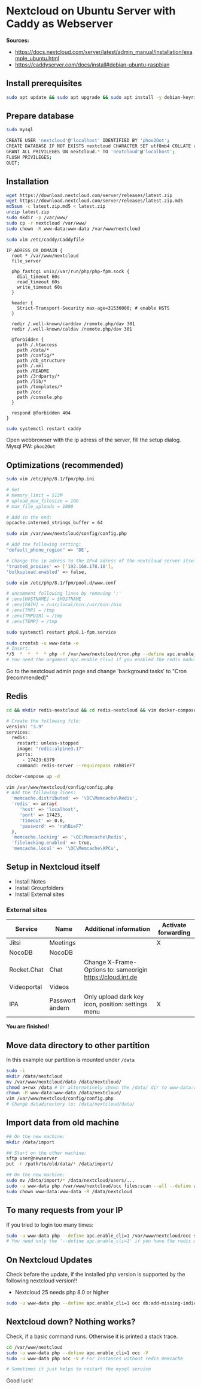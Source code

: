 # Nextcloud on Ubuntu Server with Caddy as Webserver

**Sources:**

- <https://docs.nextcloud.com/server/latest/admin_manual/installation/example_ubuntu.html>
- <https://caddyserver.com/docs/install#debian-ubuntu-raspbian>

## Install prerequisites

```bash
sudo apt update && sudo apt upgrade && sudo apt install -y debian-keyring debian-archive-keyring apt-transport-https && curl -1sLf 'https://dl.cloudsmith.io/public/caddy/stable/gpg.key' | sudo gpg --dearmor -o /usr/share/keyrings/caddy-stable-archive-keyring.gpg && curl -1sLf 'https://dl.cloudsmith.io/public/caddy/stable/debian.deb.txt' | sudo tee /etc/apt/sources.list.d/caddy-stable.list && sudo apt update && sudo apt install mariadb-server php-gd php-mysql php-curl php-mbstring php-intl php-gmp php-bcmath php-xml php-imagick libmagickcore-6.q16-6-extra php-zip php-fpm php-redis php-apcu php-memcache caddy unzip vim
```

## Prepare database

```bash
sudo mysql

CREATE USER 'nextcloud'@'localhost' IDENTIFIED BY 'phoo2Oot';
CREATE DATABASE IF NOT EXISTS nextcloud CHARACTER SET utf8mb4 COLLATE utf8mb4_general_ci;
GRANT ALL PRIVILEGES ON nextcloud.* TO 'nextcloud'@'localhost';
FLUSH PRIVILEGES;
QUIT;
```

## Installation

```bash
wget https://download.nextcloud.com/server/releases/latest.zip
wget https://download.nextcloud.com/server/releases/latest.zip.md5
md5sum -c latest.zip.md5 < latest.zip
unzip latest.zip
sudo mkdir -p /var/www/
sudo cp -r nextcloud /var/www/
sudo chown -R www-data:www-data /var/www/nextcloud

sudo vim /etc/caddy/Caddyfile
```

```caddy
IP_ADRESS_OR_DOMAIN {
  root * /var/www/nextcloud
  file_server

  php_fastcgi unix//var/run/php/php-fpm.sock {
    dial_timeout 60s
    read_timeout 60s
    write_timeout 60s
  }

  header {
    Strict-Transport-Security max-age=31536000; # enable HSTS
  }

  redir /.well-known/carddav /remote.php/dav 301
  redir /.well-known/caldav /remote.php/dav 301

  @forbidden {
    path /.htaccess
    path /data/*
    path /config/*
    path /db_structure
    path /.xml
    path /README
    path /3rdparty/*
    path /lib/*
    path /templates/*
    path /occ
    path /console.php
  }

  respond @forbidden 404
}
```

```bash
sudo systemctl restart caddy
```

Open webbrowser with the ip adress of the server, fill the setup dialog.
Mysql PW: `phoo2Oot`

## Optimizations (recommended)

```bash
sudo vim /etc/php/8.1/fpm/php.ini

# Set 
# memory_limit = 512M
# upload_max_filesize = 10G
# max_file_uploads = 1000

# Add in the end:
opcache.interned_strings_buffer = 64

```

```bash
sudo vim /var/www/nextcloud/config/config.php

# Add the following setting:
"default_phone_region" => 'DE',

# Change the ip adress to the IPv4 adress of the nextcloud server itself.
'trusted_proxies' => ['192.168.178.10'],
'bulkupload.enabled' => false,
```

```bash
sudo vim /etc/php/8.1/fpm/pool.d/www.conf 

# uncomment following lines by removing ';'
# ;env[HOSTNAME] = $HOSTNAME
# ;env[PATH] = /usr/local/bin:/usr/bin:/bin
# ;env[TMP] = /tmp
# ;env[TMPDIR] = /tmp
# ;env[TEMP] = /tmp
```

```bash
sudo systemctl restart php8.1-fpm.service

sudo crontab -u www-data -e
# Insert:
*/5  *  *  *  * php -f /var/www/nextcloud/cron.php --define apc.enable_cli=1
# You need the argument apc.enable_cli=1 if you enabled the redis module with apc
```

Go to the nextcloud admin page and change 'background tasks' to "Cron (recommended)"

## Redis

```bash
cd && mkdir redis-nextcloud && cd redis-nextcloud && vim docker-compose.yml

# Create the following file:
version: "3.9"
services:
  redis:
    restart: unless-stopped
    image: "redis:alpine3.17"
    ports:
      - 17423:6379
    command: redis-server --requirepass rahBieF7

docker-compose up -d

vim /var/www/nextcloud/config/config.php
# Add the following lines:
  'memcache.distributed' => '\OC\Memcache\Redis',
  'redis' => array(
     'host' => 'localhost',
     'port' => 17423,
     'timeout' => 0.0,
     'password' => 'rahBieF7'
  ),
  'memcache.locking' => '\OC\Memcache\Redis',
  'filelocking.enabled' => true,
  'memcache.local' => '\OC\Memcache\APCu',
```

## Setup in Nextcloud itself

- Install Notes
- Install Groupfolders
- Install External sites

### External sites

| Service     | Name     | Additional information                                     | Activate forwarding |
|-------------|----------|------------------------------------------------------------| ------------------- |
| Jitsi       | Meetings |                                                            |           X         |
| NocoDB      | NocoDB   |                                                            |                     |
| Rocket.Chat | Chat     | Change X-Frame-Options to: sameorigin https://cloud.int.de |                     |
| Videoportal | Videos   |                                                            |                     |
| IPA         | Passwort ändern | Only upload dark key icon, position: settings menu  |           X         |

**You are finished!**

## Move data directory to other partition

In this example our partition is mounted under `/data`

```bash
sudo -i
mkdir /data/nextcloud
mv /var/www/nextcloud/data /data/nextcloud/
chmod a+rwx /data # Or alternatively chown the /data/ dir to www-data:www-data.
chown -R www-data:www-data /data/nextcloud/
vim /var/www/nextcloud/config/config.php
# Change datadirectory to: /data/nextcloud/data/
```

## Import data from old machine

```bash
## On the new machine:
mkdir /data/import

## Start on the other machine:
sftp user@newserver
put -r /path/to/old/data/* /data/import/

## On the new machine:
sudo mv /data/import/* /data/nextcloud/users/...
sudo -u www-data php /var/www/nextcloud/occ files:scan --all --define apc.enable_cli=1
sudo chown www-data:www-data -R /data/nextcloud
```

## To many requests from your IP

If you tried to login too many times:

```bash
sudo -u www-data php --define apc.enable_cli=1 /var/www/nextcloud/occ security:bruteforce:reset <IP>
# You need only the '--define apc.enable_cli=1' if you have the redis module enabled.
```

## On Nextcloud Updates

Check before the update, if the installed php version is supported by the following nextcloud version!!

- Nextcloud 25 needs php 8.0 or higher

```bash
sudo -u www-data php --define apc.enable_cli=1 occ db:add-missing-indices # helps after update
```

## Nextcloud down? Nothing works?

Check, if a basic command runs. Otherwise it is printed a stack trace.

```bash
cd /var/www/nextcloud
sudo -u www-data php --define apc.enable_cli=1 occ -V
sudo -u www-data php occ -V # For Instances without redis memcache

# Sometimes it just helps to restart the mysql service
```

Good luck!
